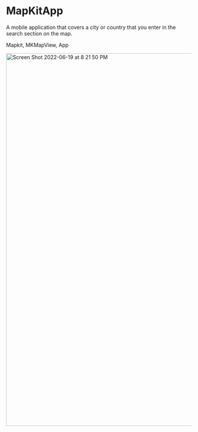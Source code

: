 # MapKitApp

A mobile application that covers a city or country that you enter in the search section on the map.

 Mapkit, MKMapView, App

<img width="1009" alt="Screen Shot 2022-06-19 at 8 21 50 PM" src="https://user-images.githubusercontent.com/96572733/174492955-652edb13-728f-4163-8dbe-7e0d03616b80.png">
